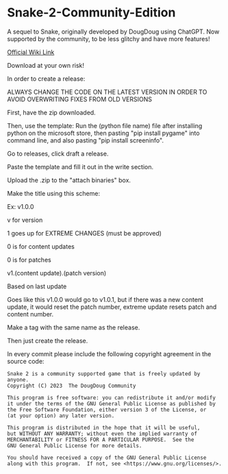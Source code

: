 # Snake-2-Community-Edition
A sequel to Snake, originally developed by DougDoug using ChatGPT. Now supported by the community, to be less glitchy and have more features!

[Official Wiki Link](https://snake-2.fandom.com/wiki/Snake_2_Wiki)

Download at your own risk!

In order to create a release:

ALWAYS CHANGE THE CODE ON THE LATEST VERSION IN ORDER TO AVOID OVERWRITING FIXES FROM OLD VERSIONS

First, have the zip downloaded.

Then, use the template: Run the (python file name) file after installing python on the microsoft store, then pasting "pip install pygame" into command line, and also pasting "pip install screeninfo".

Go to releases, click draft a release.

Paste the template and fill it out in the write section.

Upload the .zip to the "attach binaries" box.

Make the title using this scheme:

Ex: v1.0.0

v for version

1 goes up for EXTREME CHANGES (must be approved)

0 is for content updates

0 is for patches

v1.(content update).(patch version)

Based on last update

Goes like this v1.0.0 would go to v1.0.1, but if there was a new content update, it would reset the patch number, extreme update resets patch and content number.

Make a tag with the same name as the release.

Then just create the release.

In every commit please include the following copyright agreement in the source code:

    Snake 2 is a community supported game that is freely updated by anyone.
    Copyright (C) 2023  The DougDoug Community

    This program is free software: you can redistribute it and/or modify
    it under the terms of the GNU General Public License as published by
    the Free Software Foundation, either version 3 of the License, or
    (at your option) any later version.

    This program is distributed in the hope that it will be useful,
    but WITHOUT ANY WARRANTY; without even the implied warranty of
    MERCHANTABILITY or FITNESS FOR A PARTICULAR PURPOSE.  See the
    GNU General Public License for more details.

    You should have received a copy of the GNU General Public License
    along with this program.  If not, see <https://www.gnu.org/licenses/>.
